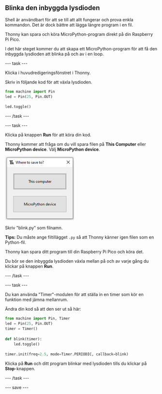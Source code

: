 ## Blinka den inbyggda lysdioden

Shell är användbart för att se till att allt fungerar och prova enkla kommandon. Det är dock bättre att lägga längre program i en fil.

Thonny kan spara och köra MicroPython-program direkt på din Raspberry Pi Pico.

I det här steget kommer du att skapa ett MicroPython-program för att få den inbyggda lysdioden att blinka på och av i en loop.

\--- task ---

Klicka i huvudredigeringsfönstret i Thonny.

Skriv in följande kod för att växla lysdioden.

```python
from machine import Pin
led = Pin(25, Pin.OUT)

led.toggle()
```

\--- /task ---

\--- task ---

Klicka på knappen **Run** för att köra din kod.

Thonny kommer att fråga om du vill spara filen på **This Computer** eller **MicroPython device**. Välj **MicroPython device**.

![Möjlighet att spara filen på This Computer eller MicroPython device](images/save-on-device.png)

Skriv "blink.py" som filnamn.

**Tips:** Du måste ange filtillägget `.py` så att Thonny känner igen filen som en Python-fil.

Thonny kan spara ditt program till din Raspberry Pi Pico och köra det.

Du bör se den inbyggda lysdioden växla mellan på och av varje gång du klickar på knappen **Run**.

\--- /task ---

\--- task ---

Du kan använda "Timer"-modulen för att ställa in en timer som kör en funktion med jämna mellanrum.

Ändra din kod så att den ser ut så här:

```python
from machine import Pin, Timer
led = Pin(25, Pin.OUT)
timer = Timer()

def blink(timer):
    led.toggle()

timer.init(freq=2.5, mode=Timer.PERIODIC, callback=blink)
```

Klicka på **Run** och ditt program blinkar med lysdioden tills du klickar på **Stop**-knappen.

\--- /task ---

\--- save ---
